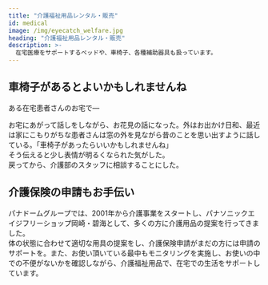 ```yaml
---
title: "介護福祉用品レンタル・販売"
id: medical
image: /img/eyecatch_welfare.jpg
heading: "介護福祉用品レンタル・販売"
description: >-
  在宅医療をサポートするベッドや、車椅子、各種補助器具も扱っています。
---
```


## 車椅子があるとよいかもしれませんね

ある在宅患者さんのお宅で―  

お宅にあがって話しをしながら、お花見の話になった。外はお出かけ日和、最近は家にこもりがちな患者さんは窓の外を見ながら昔のことを思い出すように話している。「車椅子があったらいいかもしれませんね」  
そう伝えると少し表情が明るくなられた気がした。  
戻ってから、介護部のスタッフに相談することにした。


## 介護保険の申請もお手伝い

パナドームグループでは、2001年から介護事業をスタートし、パナソニックエイジフリーショップ岡崎・碧海として、多くの方に介護用品の提案を行ってきました。  
体の状態に合わせて適切な用具の提案をし、介護保険申請がまだの方には申請のサポートを。また、お使い頂いている最中もモニタリングを実施し、お使いの中での不便がないかを確認しながら、介護福祉用品で、在宅での生活をサポートしています。
